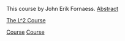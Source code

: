 This course by John Erik Fornaess.
 [Abstract](https://github.com/FornaessL2course/FornaessL2course.github.io/raw/master/The%20Abstract%20for%20L%5E2%20course.pdf)


[The L^2 Course](https://github.com/FornaessL2course/FornaessL2course.github.io/raw/master/work10juniPerugia2020.pdf)

[Course](file:///Users/jujiew/Downloads/work27juniPerugia2020%20(5).pdf)
 [Course](https://github.com/FornaessL2course/FornaessL2course.github.io/blob/master/work27juniPerugia2020.pdf)
